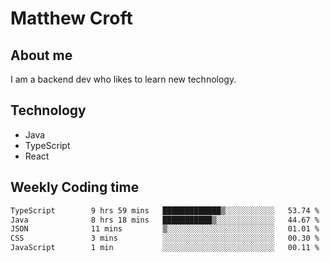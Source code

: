 # Matthew Croft

## About me
I am a backend dev who likes to learn new technology. 

## Technology
- Java
- TypeScript
- React

## Weekly Coding time
<!--START_SECTION:waka-->

```txt
TypeScript        9 hrs 59 mins   █████████████▒░░░░░░░░░░░   53.74 %
Java              8 hrs 18 mins   ███████████▒░░░░░░░░░░░░░   44.67 %
JSON              11 mins         ▒░░░░░░░░░░░░░░░░░░░░░░░░   01.01 %
CSS               3 mins          ░░░░░░░░░░░░░░░░░░░░░░░░░   00.30 %
JavaScript        1 min           ░░░░░░░░░░░░░░░░░░░░░░░░░   00.11 %
```

<!--END_SECTION:waka-->
